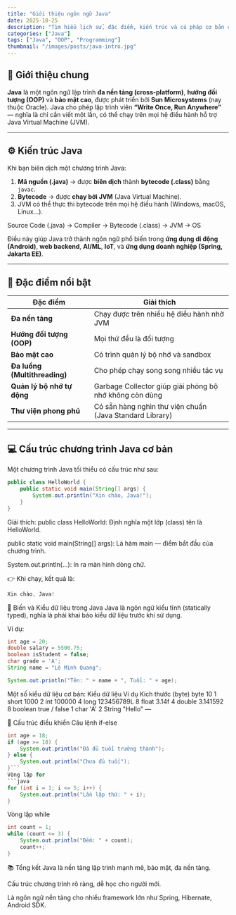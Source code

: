 ```yaml
---
title: "Giới thiệu ngôn ngữ Java"
date: 2025-10-25
description: "Tìm hiểu lịch sử, đặc điểm, kiến trúc và cú pháp cơ bản của Java — ngôn ngữ lập trình hướng đối tượng phổ biến nhất thế giới."
categories: ["Java"]
tags: ["Java", "OOP", "Programming"]
thumbnail: "/images/posts/java-intro.jpg"
---
```


## 🧩 Giới thiệu chung

**Java** là một ngôn ngữ lập trình **đa nền tảng (cross-platform)**, **hướng đối tượng (OOP)** và **bảo mật cao**, được phát triển bởi **Sun Microsystems** (nay thuộc Oracle). Java cho phép lập trình viên **“Write Once, Run Anywhere”** — nghĩa là chỉ cần viết một lần, có thể chạy trên mọi hệ điều hành hỗ trợ Java Virtual Machine (JVM).

---

## ⚙️ Kiến trúc Java

Khi bạn biên dịch một chương trình Java:

1. **Mã nguồn (.java)** → được **biên dịch** thành **bytecode (.class)** bằng `javac`.
2. **Bytecode** → được **chạy bởi JVM** (Java Virtual Machine).
3. JVM có thể thực thi bytecode trên mọi hệ điều hành (Windows, macOS, Linux...).

Source Code (.java) → Compiler → Bytecode (.class) → JVM → OS


Điều này giúp Java trở thành ngôn ngữ phổ biến trong **ứng dụng di động (Android)**, **web backend**, **AI/ML**, **IoT**, và **ứng dụng doanh nghiệp (Spring, Jakarta EE)**.

---

## 🧱 Đặc điểm nổi bật

| Đặc điểm | Giải thích |
|-----------|-------------|
| **Đa nền tảng** | Chạy được trên nhiều hệ điều hành nhờ JVM |
| **Hướng đối tượng (OOP)** | Mọi thứ đều là đối tượng |
| **Bảo mật cao** | Có trình quản lý bộ nhớ và sandbox |
| **Đa luồng (Multithreading)** | Cho phép chạy song song nhiều tác vụ |
| **Quản lý bộ nhớ tự động** | Garbage Collector giúp giải phóng bộ nhớ không còn dùng |
| **Thư viện phong phú** | Có sẵn hàng nghìn thư viện chuẩn (Java Standard Library) |

---

## 💻 Cấu trúc chương trình Java cơ bản

Một chương trình Java tối thiểu có cấu trúc như sau:

```java
public class HelloWorld {
    public static void main(String[] args) {
        System.out.println("Xin chào, Java!");
    }
}
```

Giải thích:
public class HelloWorld: Định nghĩa một lớp (class) tên là HelloWorld.

public static void main(String[] args): Là hàm main — điểm bắt đầu của chương trình.

System.out.println(...): In ra màn hình dòng chữ.

👉 Khi chạy, kết quả là:
```java
Xin chào, Java!
```
🧠 Biến và Kiểu dữ liệu trong Java
Java là ngôn ngữ kiểu tĩnh (statically typed), nghĩa là phải khai báo kiểu dữ liệu trước khi sử dụng.

Ví dụ:
```java
int age = 20;
double salary = 5500.75;
boolean isStudent = false;
char grade = 'A';
String name = "Lê Minh Quang";

System.out.println("Tên: " + name + ", Tuổi: " + age);
```
Một số kiểu dữ liệu cơ bản:
Kiểu dữ liệu	Ví dụ	Kích thước (byte)
byte	10	1
short	1000	2
int	100000	4
long	123456789L	8
float	3.14f	4
double	3.141592	8
boolean	true / false	1
char	'A'	2
String	"Hello"	—

🔁 Cấu trúc điều khiển
Câu lệnh if-else
```java
int age = 18;
if (age >= 18) {
    System.out.println("Đã đủ tuổi trưởng thành");
} else {
    System.out.println("Chưa đủ tuổi");
}```
Vòng lặp for
```java
for (int i = 1; i <= 5; i++) {
    System.out.println("Lần lặp thứ: " + i);
}
```
Vòng lặp while
```java
int count = 1;
while (count <= 3) {
    System.out.println("Đếm: " + count);
    count++;
}
```
📚 Tổng kết
Java là nền tảng lập trình mạnh mẽ, bảo mật, đa nền tảng.

Cấu trúc chương trình rõ ràng, dễ học cho người mới.

Là ngôn ngữ nền tảng cho nhiều framework lớn như Spring, Hibernate, Android SDK.